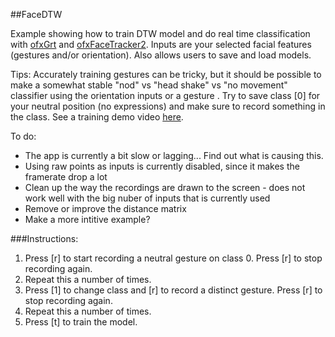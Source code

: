 ##FaceDTW

Example showing how to train DTW model and do real time classification with [ofxGrt](https://github.com/nickgillian/ofxGrt) and [ofxFaceTracker2](https://github.com/HalfdanJ/ofxFaceTracker2).
Inputs are your selected facial features (gestures and/or orientation). 
Also allows users to save and load models.
 
Tips:
 Accurately training gestures can be tricky, but it should be possible to make a somewhat stable "nod" vs "head shake" vs "no movement" classifier using the orientation inputs or a gesture . Try to save class [0] for your neutral position (no expressions) and make sure to record something in the class.
 See a training demo video [here](http://andreasrefsgaard.dk/wp-content/uploads/2016/09/FaceDTW.mp4).

To do:
 - The app is currently a bit slow or lagging... Find out what is causing this.
 - Using raw points as inputs is currently disabled, since it makes the framerate drop a lot
 - Clean up the way the recordings are drawn to the screen - does not work well with the big nuber of inputs that is currently used
 - Remove or improve the distance matrix
 - Make a more intitive example?

 
###Instructions:
1. Press [r] to start recording a neutral gesture on class 0. Press [r] to stop recording again. 
2. Repeat this a number of times.
3. Press [1] to change class and [r] to record a distinct gesture. Press [r] to stop recording again.
4. Repeat this a number of times.
5. Press [t] to train the model.

